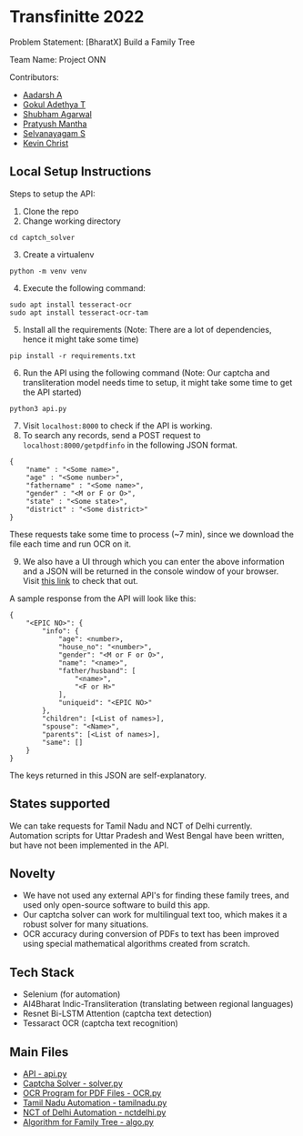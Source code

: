 # Transfinitte 2022

Problem Statement: [BharatX] Build a Family Tree

Team Name: Project ONN

Contributors:
- [Aadarsh A](https://github.com/aadarsh-ram)
- [Gokul Adethya T](https://github.com/FrozenWolf-Cyber/)
- [Shubham Agarwal](https://github.com/shubham-1806)
- [Pratyush Mantha](https://github.com/pratyush-1)
- [Selvanayagam S](https://github.com/S-Selvanayagam)
- [Kevin Christ](https://github.com/zabarudo)

## Local Setup Instructions

Steps to setup the API:
1. Clone the repo
2. Change working directory 
```
cd captch_solver
```
3. Create a virtualenv
```
python -m venv venv
```
4. Execute the following command:
```
sudo apt install tesseract-ocr
sudo apt install tesseract-ocr-tam
```
5. Install all the requirements (Note: There are a lot of dependencies, hence it might take some time)
```
pip install -r requirements.txt
```
6. Run the API using the following command (Note: Our captcha and transliteration model needs time to setup, it might take some time to get the API started)
```
python3 api.py
```
7. Visit `localhost:8000` to check if the API is working.
8. To search any records, send a POST request to `localhost:8000/getpdfinfo` in the following JSON format.
```
{
    "name" : "<Some name>",
    "age" : "<Some number>",
    "fathername" : "<Some name>",
    "gender" : "<M or F or O>",
    "state" : "<Some state>",
    "district" : "<Some district>"
}
```
These requests take some time to process (~7 min), since we download the file each time and run OCR on it.

9. We also have a UI through which you can enter the above information and a JSON will be returned in the console window of your browser. Visit [this link](./frontend/test.html) to check that out.

A sample response from the API will look like this:
```
{
    "<EPIC NO>": {
        "info": {
            "age": <number>,
            "house_no": "<number>",
            "gender": "<M or F or O>",
            "name": "<name>",
            "father/husband": [
                "<name>",
                "<F or H>"
            ],
            "uniqueid": "<EPIC NO>"
        },
        "children": [<List of names>],
        "spouse": "<Name>",
        "parents": [<List of names>],
        "same": []
    }
}
```
The keys returned in this JSON are self-explanatory.

## States supported
We can take requests for Tamil Nadu and NCT of Delhi currently. Automation scripts for Uttar Pradesh and West Bengal have been written, but have not been implemented in the API.

## Novelty
- We have not used any external API's for finding these family trees, and used only open-source software to build this app. 
- Our captcha solver can work for multilingual text too, which makes it a robust solver for many situations.
- OCR accuracy during conversion of PDFs to text has been improved using special mathematical algorithms created from scratch.

## Tech Stack
- Selenium (for automation)
- AI4Bharat Indic-Transliteration (translating between regional languages)
- Resnet Bi-LSTM Attention (captcha text detection)
- Tessaract OCR (captcha text recognition)

## Main Files
- [API - api.py](./captch_solver/api.py)
- [Captcha Solver - solver.py](./captch_solver/solver.py)
- [OCR Program for PDF Files - OCR.py](./captch_solver/OCR.py)
- [Tamil Nadu Automation - tamilnadu.py](./captch_solver/tamilnadu.py)
- [NCT of Delhi Automation - nctdelhi.py](./captch_solver/nctdelhi.py)
- [Algorithm for Family Tree - algo.py](./captch_solver/algo.py)
